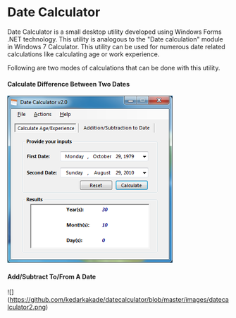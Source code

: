 # Date Calculator
Date Calculator is a small desktop utility developed using Windows Forms .NET technology. This utility is analogous to the "Date calculation" module in Windows 7 Calculator. This utility can be used for numerous date related calculations like calculating age or work experience.

Following are two modes of calculations that can be done with this utility.

#### Calculate Difference Between Two Dates

![](https://github.com/kedarkakade/datecalculator/blob/master/images/datecalculator1.png)

#### Add/Subtract To/From A Date

![] (https://github.com/kedarkakade/datecalculator/blob/master/images/datecalculator2.png)